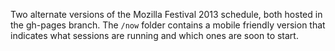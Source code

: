 Two alternate versions of the Mozilla Festival 2013 schedule, both hosted in the gh-pages branch. The `/now` folder contains a mobile friendly version that indicates what sessions are running and which ones are soon to start.
